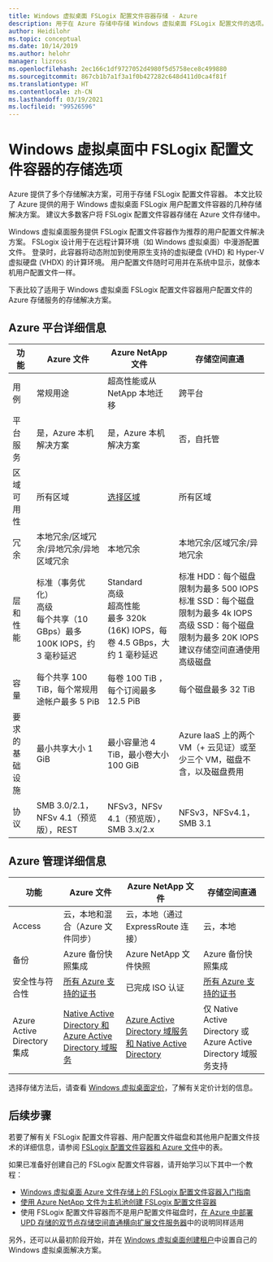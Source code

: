 ```yaml
---
title: Windows 虚拟桌面 FSLogix 配置文件容器存储 - Azure
description: 用于在 Azure 存储中存储 Windows 虚拟桌面 FSLogix 配置文件的选项。
author: Heidilohr
ms.topic: conceptual
ms.date: 10/14/2019
ms.author: helohr
manager: lizross
ms.openlocfilehash: 2ec166c1df9727052d4980f5d5758ece8c499880
ms.sourcegitcommit: 867cb1b7a1f3a1f0b427282c648d411d0ca4f81f
ms.translationtype: HT
ms.contentlocale: zh-CN
ms.lasthandoff: 03/19/2021
ms.locfileid: "99526596"
---
```

# <a name="storage-options-for-fslogix-profile-containers-in-windows-virtual-desktop"></a>Windows 虚拟桌面中 FSLogix 配置文件容器的存储选项

Azure 提供了多个存储解决方案，可用于存储 FSLogix 配置文件容器。 本文比较了 Azure 提供的用于 Windows 虚拟桌面 FSLogix 用户配置文件容器的几种存储解决方案。 建议大多数客户将 FSLogix 配置文件容器存储在 Azure 文件存储中。

Windows 虚拟桌面服务提供 FSLogix 配置文件容器作为推荐的用户配置文件解决方案。 FSLogix 设计用于在远程计算环境（如 Windows 虚拟桌面）中漫游配置文件。 登录时，此容器将动态附加到使用原生支持的虚拟硬盘 (VHD) 和 Hyper-V 虚拟硬盘 (VHDX) 的计算环境。 用户配置文件随时可用并在系统中显示，就像本机用户配置文件一样。

下表比较了适用于 Windows 虚拟桌面 FSLogix 配置文件容器用户配置文件的 Azure 存储服务的存储解决方案。

## <a name="azure-platform-details"></a>Azure 平台详细信息

|功能|Azure 文件|Azure NetApp 文件|存储空间直通|
|--------|-----------|------------------|---------------------|
|用例|常规用途|超高性能或从 NetApp 本地迁移|跨平台|
|平台服务|是，Azure 本机解决方案|是，Azure 本机解决方案|否，自托管|
|区域可用性|所有区域|[选择区域](https://azure.microsoft.com/global-infrastructure/services/?products=netapp&regions=all)|所有区域|
|冗余|本地冗余/区域冗余/异地冗余/异地区域冗余|本地冗余|本地冗余/区域冗余/异地冗余|
|层和性能| 标准（事务优化）<br>高级<br>每个共享（10 GBps）最多 100K IOPS，约 3 毫秒延迟|Standard<br>高级<br>超高性能<br>最多 320k (16K) IOPS，每卷 4.5 GBps，大约 1 毫秒延迟|标准 HDD：每个磁盘限制为最多 500 IOPS<br>标准 SSD：每个磁盘限制为最多 4k IOPS<br>高级 SSD：每个磁盘限制为最多 20K IOPS<br>建议存储空间直通使用高级磁盘|
|容量|每个共享 100 TiB，每个常规用途帐户最多 5 PiB |每卷 100 TiB ，每个订阅最多 12.5 PiB|每个磁盘最多 32 TiB|
|要求的基础设施|最小共享大小 1 GiB|最小容量池 4 TiB，最小卷大小 100 GiB|Azure IaaS 上的两个 VM（+ 云见证）或至少三个 VM，磁盘不含，以及磁盘费用|
|协议|SMB 3.0/2.1，NFSv 4.1（预览版），REST|NFSv3，NFSv 4.1（预览版），SMB 3.x/2.x|NFSv3，NFSv4.1，SMB 3.1|

## <a name="azure-management-details"></a>Azure 管理详细信息

|功能|Azure 文件|Azure NetApp 文件|存储空间直通|
|--------|-----------|------------------|---------------------|
|Access|云，本地和混合（Azure 文件同步）|云，本地（通过 ExpressRoute 连接）|云，本地|
|备份|Azure 备份快照集成|Azure NetApp 文件快照|Azure 备份快照集成|
|安全性与符合性|[所有 Azure 支持的证书](https://www.microsoft.com/trustcenter/compliance/complianceofferings)|已完成 ISO 认证|[所有 Azure 支持的证书](https://www.microsoft.com/trustcenter/compliance/complianceofferings)|
|Azure Active Directory 集成|[Native Active Directory 和 Azure Active Directory 域服务](../storage/files/storage-files-active-directory-overview.md)|[Azure Active Directory 域服务和 Native Active Directory](../azure-netapp-files/azure-netapp-files-faqs.md#does-azure-netapp-files-support-azure-active-directory)|仅 Native Active Directory 或 Azure Active Directory 域服务支持|

选择存储方法后，请查看 [Windows 虚拟桌面定价](https://azure.microsoft.com/pricing/details/virtual-desktop/)，了解有关定价计划的信息。

## <a name="next-steps"></a>后续步骤

若要了解有关 FSLogix 配置文件容器、用户配置文件磁盘和其他用户配置文件技术的详细信息，请参阅 [FSLogix 配置文件容器和 Azure 文件](fslogix-containers-azure-files.md)中的表。

如果已准备好创建自己的 FSLogix 配置文件容器，请开始学习以下其中一个教程：

- [Windows 虚拟桌面 Azure 文件存储上的 FSLogix 配置文件容器入门指南](create-file-share.md)
- [使用 Azure NetApp 文件为主机池创建 FSLogix 配置文件容器](create-fslogix-profile-container.md)
- 使用 FSLogix 配置文件容器而不是用户配置文件磁盘时，[在 Azure 中部署 UPD 存储的双节点存储空间直通横向扩展文件服务器](/windows-server/remote/remote-desktop-services/rds-storage-spaces-direct-deployment/)中的说明同样适用

另外，还可以从最初阶段开始，并在 [Windows 虚拟桌面创建租户](./virtual-desktop-fall-2019/tenant-setup-azure-active-directory.md)中设置自己的 Windows 虚拟桌面解决方案。
